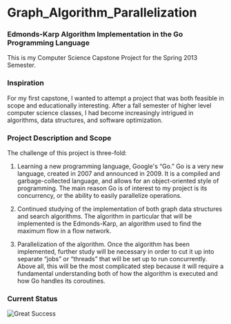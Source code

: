Graph_Algorithm_Parallelization
===============================
### Edmonds-Karp Algorithm Implementation in the Go Programming Language
This is my Computer Science Capstone Project for the Spring 2013 Semester.

### Inspiration
For my first capstone, I wanted to attempt a project that was both feasible in scope and educationally interesting.  After a fall semester of higher level computer science classes, I had become increasingly intrigued in algorithms, data structures, and software optimization.

### Project Description and Scope
The challenge of this project is three-fold:

1. Learning a new programming language, Google's “Go.” Go is a very new language, created in 2007 and announced in 2009.  It is a compiled and garbage-collected language, and allows for an object-oriented style of programming.  The main reason Go is of interest to my project is its concurrency, or the ability to easily parallelize operations.

2. Continued studying of the implementation of both graph data structures and search algorithms.  The algorithm in particular that will be implemented is the Edmonds-Karp, an algorithm used to find the maximum flow in a flow network.

3. Parallelization of the algorithm.  Once the algorithm has been implemented, further study will be necessary in order to cut it up into separate “jobs” or “threads” that will be set up to run concurrently.  Above all, this will be the most complicated step because it will require a fundamental understanding both of how the algorithm is executed and how Go handles its coroutines.

### Current Status
![Great Success](http://i.imgur.com/hPpN5.jpg)
